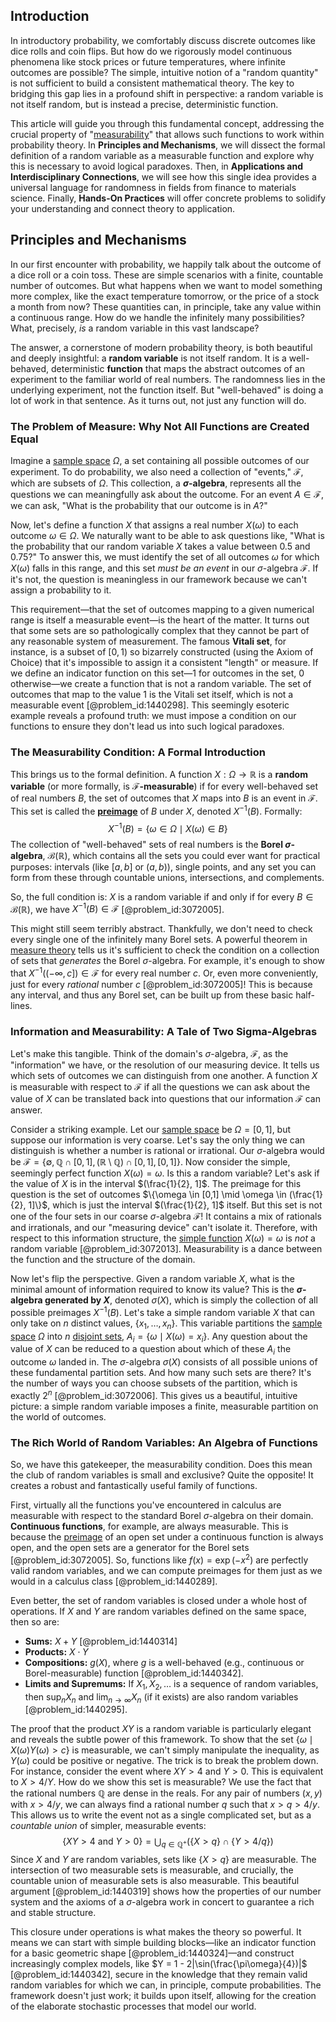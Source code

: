 ## Introduction
In introductory probability, we comfortably discuss discrete outcomes like dice rolls and coin flips. But how do we rigorously model continuous phenomena like stock prices or future temperatures, where infinite outcomes are possible? The simple, intuitive notion of a "random quantity" is not sufficient to build a consistent mathematical theory. The key to bridging this gap lies in a profound shift in perspective: a random variable is not itself random, but is instead a precise, deterministic function.

This article will guide you through this fundamental concept, addressing the crucial property of "[measurability](@article_id:198697)" that allows such functions to work within probability theory. In **Principles and Mechanisms**, we will dissect the formal definition of a random variable as a measurable function and explore why this is necessary to avoid logical paradoxes. Then, in **Applications and Interdisciplinary Connections**, we will see how this single idea provides a universal language for randomness in fields from finance to materials science. Finally, **Hands-On Practices** will offer concrete problems to solidify your understanding and connect theory to application.

## Principles and Mechanisms

In our first encounter with probability, we happily talk about the outcome of a dice roll or a coin toss. These are simple scenarios with a finite, countable number of outcomes. But what happens when we want to model something more complex, like the exact temperature tomorrow, or the price of a stock a month from now? These quantities can, in principle, take any value within a continuous range. How do we handle the infinitely many possibilities? What, precisely, *is* a random variable in this vast landscape?

The answer, a cornerstone of modern probability theory, is both beautiful and deeply insightful: a **random variable** is not itself random. It is a well-behaved, deterministic **function** that maps the abstract outcomes of an experiment to the familiar world of real numbers. The randomness lies in the underlying experiment, not the function itself. But "well-behaved" is doing a lot of work in that sentence. As it turns out, not just any function will do.

### The Problem of Measure: Why Not All Functions are Created Equal

Imagine a [sample space](@article_id:269790) $\Omega$, a set containing all possible outcomes of our experiment. To do probability, we also need a collection of "events," $\mathcal{F}$, which are subsets of $\Omega$. This collection, a **$\sigma$-algebra**, represents all the questions we can meaningfully ask about the outcome. For an event $A \in \mathcal{F}$, we can ask, "What is the probability that our outcome is in $A$?"

Now, let's define a function $X$ that assigns a real number $X(\omega)$ to each outcome $\omega \in \Omega$. We naturally want to be able to ask questions like, "What is the probability that our random variable $X$ takes a value between $0.5$ and $0.75$?" To answer this, we must identify the set of all outcomes $\omega$ for which $X(\omega)$ falls in this range, and this set *must be an event* in our $\sigma$-algebra $\mathcal{F}$. If it's not, the question is meaningless in our framework because we can't assign a probability to it.

This requirement—that the set of outcomes mapping to a given numerical range is itself a measurable event—is the heart of the matter. It turns out that some sets are so pathologically complex that they cannot be part of any reasonable system of measurement. The famous **Vitali set**, for instance, is a subset of $[0,1)$ so bizarrely constructed (using the Axiom of Choice) that it's impossible to assign it a consistent "length" or measure. If we define an indicator function on this set—$1$ for outcomes in the set, $0$ otherwise—we create a function that is not a random variable. The set of outcomes that map to the value $1$ is the Vitali set itself, which is not a measurable event [@problem_id:1440298]. This seemingly esoteric example reveals a profound truth: we must impose a condition on our functions to ensure they don't lead us into such logical paradoxes.

### The Measurability Condition: A Formal Introduction

This brings us to the formal definition. A function $X: \Omega \to \mathbb{R}$ is a **random variable** (or more formally, is **$\mathcal{F}$-measurable**) if for every well-behaved set of real numbers $B$, the set of outcomes that $X$ maps into $B$ is an event in $\mathcal{F}$. This set is called the **[preimage](@article_id:150405)** of $B$ under $X$, denoted $X^{-1}(B)$. Formally:
$$
X^{-1}(B) = \{\omega \in \Omega \mid X(\omega) \in B\}
$$
The collection of "well-behaved" sets of real numbers is the **Borel $\sigma$-algebra**, $\mathcal{B}(\mathbb{R})$, which contains all the sets you could ever want for practical purposes: intervals (like $[a,b]$ or $(a,b)$), single points, and any set you can form from these through countable unions, intersections, and complements.

So, the full condition is: $X$ is a random variable if and only if for every $B \in \mathcal{B}(\mathbb{R})$, we have $X^{-1}(B) \in \mathcal{F}$ [@problem_id:3072005].

This might still seem terribly abstract. Thankfully, we don't need to check every single one of the infinitely many Borel sets. A powerful theorem in [measure theory](@article_id:139250) tells us it's sufficient to check the condition on a collection of sets that *generates* the Borel $\sigma$-algebra. For example, it's enough to show that $X^{-1}((-\infty, c]) \in \mathcal{F}$ for every real number $c$. Or, even more conveniently, just for every *rational* number $c$ [@problem_id:3072005]! This is because any interval, and thus any Borel set, can be built up from these basic half-lines.

### Information and Measurability: A Tale of Two Sigma-Algebras

Let's make this tangible. Think of the domain's $\sigma$-algebra, $\mathcal{F}$, as the "information" we have, or the resolution of our measuring device. It tells us which sets of outcomes we can distinguish from one another. A function $X$ is measurable with respect to $\mathcal{F}$ if all the questions we can ask about the value of $X$ can be translated back into questions that our information $\mathcal{F}$ can answer.

Consider a striking example. Let our [sample space](@article_id:269790) be $\Omega = [0,1]$, but suppose our information is very coarse. Let's say the only thing we can distinguish is whether a number is rational or irrational. Our $\sigma$-algebra would be $\mathcal{F} = \{\emptyset, \mathbb{Q}\cap[0,1], (\mathbb{R}\setminus\mathbb{Q})\cap[0,1], [0,1]\}$. Now consider the simple, seemingly perfect function $X(\omega) = \omega$. Is this a random variable? Let's ask if the value of $X$ is in the interval $(\frac{1}{2}, 1]$. The preimage for this question is the set of outcomes $\{\omega \in [0,1] \mid \omega \in (\frac{1}{2}, 1]\}$, which is just the interval $(\frac{1}{2}, 1]$ itself. But this set is not one of the four sets in our coarse $\sigma$-algebra $\mathcal{F}$! It contains a mix of rationals and irrationals, and our "measuring device" can't isolate it. Therefore, with respect to this information structure, the [simple function](@article_id:160838) $X(\omega) = \omega$ is *not* a random variable [@problem_id:3072013]. Measurability is a dance between the function and the structure of the domain.

Now let's flip the perspective. Given a random variable $X$, what is the minimal amount of information required to know its value? This is the **$\sigma$-algebra generated by $X$**, denoted $\sigma(X)$, which is simply the collection of all possible preimages $X^{-1}(B)$. Let's take a simple random variable $X$ that can only take on $n$ distinct values, $\{x_1, \dots, x_n\}$. This variable partitions the [sample space](@article_id:269790) $\Omega$ into $n$ [disjoint sets](@article_id:153847), $A_i = \{\omega \mid X(\omega) = x_i\}$. Any question about the value of $X$ can be reduced to a question about which of these $A_i$ the outcome $\omega$ landed in. The $\sigma$-algebra $\sigma(X)$ consists of all possible unions of these fundamental partition sets. And how many such sets are there? It's the number of ways you can choose subsets of the partition, which is exactly $2^n$ [@problem_id:3072006]. This gives us a beautiful, intuitive picture: a simple random variable imposes a finite, measurable partition on the world of outcomes.

### The Rich World of Random Variables: An Algebra of Functions

So, we have this gatekeeper, the measurability condition. Does this mean the club of random variables is small and exclusive? Quite the opposite! It creates a robust and fantastically useful family of functions.

First, virtually all the functions you've encountered in calculus are measurable with respect to the standard Borel $\sigma$-algebra on their domain. **Continuous functions**, for example, are always measurable. This is because the [preimage](@article_id:150405) of an open set under a continuous function is always open, and the open sets are a generator for the Borel sets [@problem_id:3072005]. So, functions like $f(x) = \exp(-x^2)$ are perfectly valid random variables, and we can compute preimages for them just as we would in a calculus class [@problem_id:1440289].

Even better, the set of random variables is closed under a whole host of operations. If $X$ and $Y$ are random variables defined on the same space, then so are:
*   **Sums:** $X+Y$ [@problem_id:1440314]
*   **Products:** $X \cdot Y$
*   **Compositions:** $g(X)$, where $g$ is a well-behaved (e.g., continuous or Borel-measurable) function [@problem_id:1440342].
*   **Limits and Supremums:** If $X_1, X_2, \dots$ is a sequence of random variables, then $\sup_n X_n$ and $\lim_{n\to\infty} X_n$ (if it exists) are also random variables [@problem_id:1440295].

The proof that the product $XY$ is a random variable is particularly elegant and reveals the subtle power of this framework. To show that the set $\{\omega \mid X(\omega)Y(\omega) > c\}$ is measurable, we can't simply manipulate the inequality, as $Y(\omega)$ could be positive or negative. The trick is to break the problem down. For instance, consider the event where $XY > 4$ and $Y > 0$. This is equivalent to $X > 4/Y$. How do we show this set is measurable? We use the fact that the rational numbers $\mathbb{Q}$ are dense in the reals. For any pair of numbers $(x,y)$ with $x > 4/y$, we can always find a rational number $q$ such that $x > q > 4/y$. This allows us to write the event not as a single complicated set, but as a *countable union* of simpler, measurable events:
$$
\{XY > 4 \text{ and } Y > 0\} = \bigcup_{q \in \mathbb{Q}^+} \left( \{X > q\} \cap \{Y > 4/q\} \right)
$$
Since $X$ and $Y$ are random variables, sets like $\{X>q\}$ are measurable. The intersection of two measurable sets is measurable, and crucially, the countable union of measurable sets is also measurable. This beautiful argument [@problem_id:1440319] shows how the properties of our number system and the axioms of a $\sigma$-algebra work in concert to guarantee a rich and stable structure.

This closure under operations is what makes the theory so powerful. It means we can start with simple building blocks—like an indicator function for a basic geometric shape [@problem_id:1440324]—and construct increasingly complex models, like $Y = 1 - 2|\sin(\frac{\pi\omega}{4})|$ [@problem_id:1440342], secure in the knowledge that they remain valid random variables for which we can, in principle, compute probabilities. The framework doesn't just work; it builds upon itself, allowing for the creation of the elaborate stochastic processes that model our world.